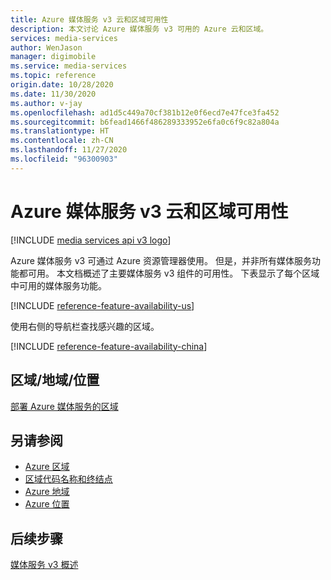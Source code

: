 ```yaml
---
title: Azure 媒体服务 v3 云和区域可用性
description: 本文讨论 Azure 媒体服务 v3 可用的 Azure 云和区域。
services: media-services
author: WenJason
manager: digimobile
ms.service: media-services
ms.topic: reference
origin.date: 10/28/2020
ms.date: 11/30/2020
ms.author: v-jay
ms.openlocfilehash: ad1d5c449a70cf381b12e0f6ecd7e47fce3fa452
ms.sourcegitcommit: b6fead1466f486289333952e6fa0c6f9c82a804a
ms.translationtype: HT
ms.contentlocale: zh-CN
ms.lasthandoff: 11/27/2020
ms.locfileid: "96300903"
---
```

# <a name="azure-media-services-v3-clouds-and-regions-availability"></a>Azure 媒体服务 v3 云和区域可用性

[!INCLUDE [media services api v3 logo](./includes/v3-hr.md)]

Azure 媒体服务 v3 可通过 Azure 资源管理器使用。 但是，并非所有媒体服务功能都可用。 本文档概述了主要媒体服务 v3 组件的可用性。 下表显示了每个区域中可用的媒体服务功能。  

[!INCLUDE [reference-feature-availability-us](./includes/regions-availability-table-key.md)]

使用右侧的导航栏查找感兴趣的区域。

<!-- China -->
[!INCLUDE [reference-feature-availability-china](./includes/reference-feature-availability-china.md)]

## <a name="regionsgeographieslocations"></a>区域/地域/位置

[部署 Azure 媒体服务的区域](https://azure.microsoft.com/global-infrastructure/services/?regions=china-non-regional,china-east,china-east-2,china-north,china-north-2&products=media-services)

## <a name="see-also"></a>另请参阅

* [Azure 区域](https://azure.microsoft.com/global-infrastructure/regions/)
* [区域代码名称和终结点](azure-regions-code-names.md)
* [Azure 地域](https://azure.microsoft.com/global-infrastructure/geographies/)
* [Azure 位置](https://azure.microsoft.com/global-infrastructure/locations/)

## <a name="next-steps"></a>后续步骤

[媒体服务 v3 概述](media-services-overview.md)
